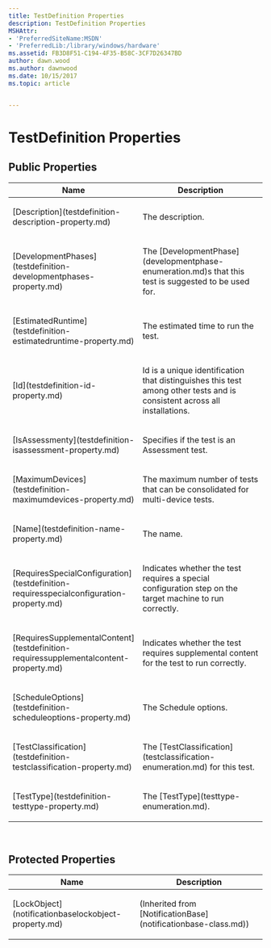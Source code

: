 ```yaml
---
title: TestDefinition Properties
description: TestDefinition Properties
MSHAttr:
- 'PreferredSiteName:MSDN'
- 'PreferredLib:/library/windows/hardware'
ms.assetid: FB3D8F51-C194-4F35-B58C-3CF7D26347BD
author: dawn.wood
ms.author: dawnwood
ms.date: 10/15/2017
ms.topic: article


---
```


# TestDefinition Properties


## <span id="Public_Properties"></span><span id="public_properties"></span><span id="PUBLIC_PROPERTIES"></span>Public Properties


<table>
<colgroup>
<col width="50%" />
<col width="50%" />
</colgroup>
<thead>
<tr class="header">
<th>Name</th>
<th>Description</th>
</tr>
</thead>
<tbody>
<tr class="odd">
<td><p>[Description](testdefinition-description-property.md)</p></td>
<td><p>The description.</p></td>
</tr>
<tr class="even">
<td><p>[DevelopmentPhases](testdefinition-developmentphases-property.md)</p></td>
<td><p>The [DevelopmentPhase](developmentphase-enumeration.md)s that this test is suggested to be used for.</p></td>
</tr>
<tr class="odd">
<td><p>[EstimatedRuntime](testdefinition-estimatedruntime-property.md)</p></td>
<td><p>The estimated time to run the test.</p></td>
</tr>
<tr class="even">
<td><p>[Id](testdefinition-id-property.md)</p></td>
<td><p>Id is a unique identification that distinguishes this test among other tests and is consistent across all installations.</p></td>
</tr>
<tr class="odd">
<td><p>[IsAssessmenty](testdefinition-isassessment-property.md)</p></td>
<td><p>Specifies if the test is an Assessment test.</p></td>
</tr>
<tr class="even">
<td><p>[MaximumDevices](testdefinition-maximumdevices-property.md)</p></td>
<td><p>The maximum number of tests that can be consolidated for multi-device tests.</p></td>
</tr>
<tr class="odd">
<td><p>[Name](testdefinition-name-property.md)</p></td>
<td><p>The name.</p></td>
</tr>
<tr class="even">
<td><p>[RequiresSpecialConfiguration](testdefinition-requiresspecialconfiguration-property.md)</p></td>
<td><p>Indicates whether the test requires a special configuration step on the target machine to run correctly.</p></td>
</tr>
<tr class="odd">
<td><p>[RequiresSupplementalContent](testdefinition-requiressupplementalcontent-property.md)</p></td>
<td><p>Indicates whether the test requires supplemental content for the test to run correctly.</p></td>
</tr>
<tr class="even">
<td><p>[ScheduleOptions](testdefinition-scheduleoptions-property.md)</p></td>
<td><p>The Schedule options.</p></td>
</tr>
<tr class="odd">
<td><p>[TestClassification](testdefinition-testclassification-property.md)</p></td>
<td><p>The [TestClassification](testclassification-enumeration.md) for this test.</p></td>
</tr>
<tr class="even">
<td><p>[TestType](testdefinition-testtype-property.md)</p></td>
<td><p>The [TestType](testtype-enumeration.md).</p></td>
</tr>
</tbody>
</table>

 

## <span id="Protected_Properties"></span><span id="protected_properties"></span><span id="PROTECTED_PROPERTIES"></span>Protected Properties


<table>
<colgroup>
<col width="50%" />
<col width="50%" />
</colgroup>
<thead>
<tr class="header">
<th>Name</th>
<th>Description</th>
</tr>
</thead>
<tbody>
<tr class="odd">
<td><p>[LockObject](notificationbaselockobject-property.md)</p></td>
<td><p>(Inherited from [NotificationBase](notificationbase-class.md))</p></td>
</tr>
</tbody>
</table>

 

 

 






